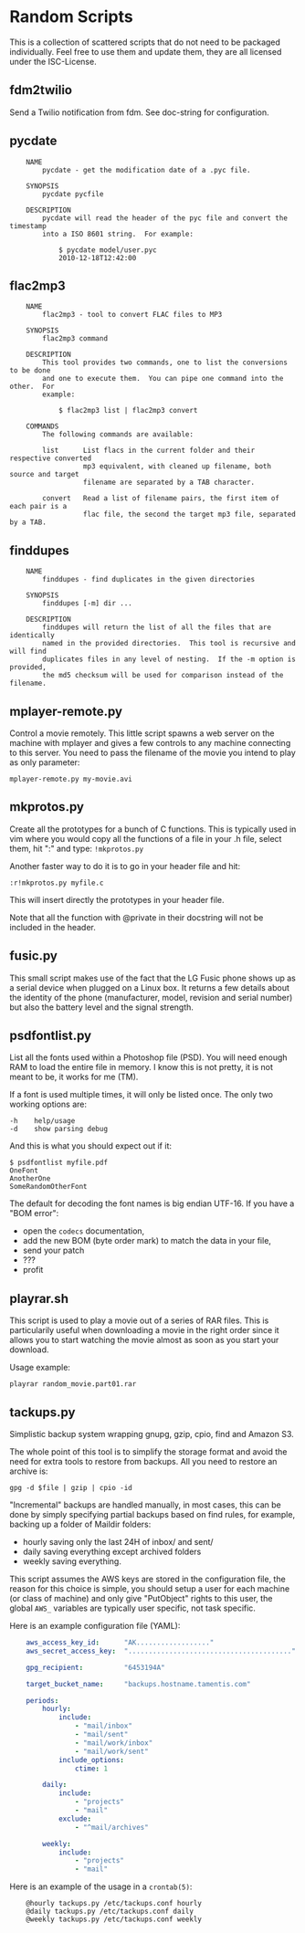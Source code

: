 # Random Scripts

This is a collection of scattered scripts that do not need to be packaged
individually. Feel free to use them and update them, they are all licensed
under the ISC-License.

## fdm2twilio
Send a Twilio notification from fdm.  See doc-string for configuration.

## pycdate
```
    NAME
        pycdate - get the modification date of a .pyc file.

    SYNOPSIS
        pycdate pycfile

    DESCRIPTION
        pycdate will read the header of the pyc file and convert the timestamp
        into a ISO 8601 string.  For example:

            $ pycdate model/user.pyc
            2010-12-18T12:42:00
```

## flac2mp3
```
    NAME
        flac2mp3 - tool to convert FLAC files to MP3

    SYNOPSIS
        flac2mp3 command

    DESCRIPTION
        This tool provides two commands, one to list the conversions to be done
        and one to execute them.  You can pipe one command into the other.  For
        example:

            $ flac2mp3 list | flac2mp3 convert

    COMMANDS
        The following commands are available:

        list      List flacs in the current folder and their respective converted
                  mp3 equivalent, with cleaned up filename, both source and target
                  filename are separated by a TAB character.

        convert   Read a list of filename pairs, the first item of each pair is a
                  flac file, the second the target mp3 file, separated by a TAB.
```

## finddupes
```
    NAME
        finddupes - find duplicates in the given directories

    SYNOPSIS
        finddupes [-m] dir ...

    DESCRIPTION
        finddupes will return the list of all the files that are identically
        named in the provided directories.  This tool is recursive and will find
        duplicates files in any level of nesting.  If the -m option is provided,
        the md5 checksum will be used for comparison instead of the filename.
```

## mplayer-remote.py
Control a movie remotely. This little script spawns a web server on the machine
with mplayer and gives a few controls to any machine connecting to this server.
You need to pass the filename of the movie you intend to play as only parameter:

    mplayer-remote.py my-movie.avi

## mkprotos.py
Create all the prototypes for a bunch of C functions. This is typically used in
vim where you would copy all the functions of a file in your .h file, select
them, hit ":" and type: `!mkprotos.py`

Another faster way to do it is to go in your header file and hit:

    :r!mkprotos.py myfile.c

This will insert directly the prototypes in your header file.

Note that all the function with @private in their docstring will not be 
included in the header.

## fusic.py
This small script makes use of the fact that the LG Fusic phone shows up as a
serial device when plugged on a Linux box. It returns a few details about the
identity of the phone (manufacturer, model, revision and serial number) but
also the battery level and the signal strength.

## psdfontlist.py
List all the fonts used within a Photoshop file (PSD). You will need enough RAM
to load the entire file in memory. I know this is not pretty, it is not meant
to be, it works for me (TM).

If a font is used multiple times, it will only be listed once. The only two
working options are:

    -h    help/usage
    -d    show parsing debug

And this is what you should expect out if it:

    $ psdfontlist myfile.pdf
    OneFont
    AnotherOne
    SomeRandomOtherFont
   
The default for decoding the font names is big endian UTF-16. If you have a
"BOM error":

 - open the ``codecs`` documentation,
 - add the new BOM (byte order mark) to match the data in your file,
 - send your patch
 - ???
 - profit

## playrar.sh
This script is used to play a movie out of a series of RAR files. This is
particularily useful when downloading a movie in the right order since it
allows you to start watching the movie almost as soon as you start your
download.

Usage example:

    playrar random_movie.part01.rar

## tackups.py
Simplistic backup system wrapping gnupg, gzip, cpio, find and Amazon S3.

The whole point of this tool is to simplify the storage format and avoid the
need for extra tools to restore from backups. All you need to restore an
archive is:

    gpg -d $file | gzip | cpio -id

"Incremental" backups are handled manually, in most cases, this can be done by
simply specifying partial backups based on find rules, for example, backing up
a folder of Maildir folders:

- hourly saving only the last 24H of inbox/ and sent/
- daily saving everything except archived folders
- weekly saving everything.

This script assumes the AWS keys are stored in the configuration file, the
reason for this choice is simple, you should setup a user for each machine (or
class of machine) and only give "PutObject" rights to this user, the global
`AWS_` variables are typically user specific, not task specific.

Here is an example configuration file (YAML):

```yaml
    aws_access_key_id:      "AK.................."
    aws_secret_access_key:  "........................................"

    gpg_recipient:          "6453194A"

    target_bucket_name:     "backups.hostname.tamentis.com"

    periods:
        hourly:
            include:
                - "mail/inbox"
                - "mail/sent"
                - "mail/work/inbox"
                - "mail/work/sent"
            include_options:
                ctime: 1

        daily:
            include:
                - "projects"
                - "mail"
            exclude:
                - "^mail/archives"

        weekly:
            include:
                - "projects"
                - "mail"
```

Here is an example of the usage in a ``crontab(5)``:
```
    @hourly tackups.py /etc/tackups.conf hourly
    @daily tackups.py /etc/tackups.conf daily
    @weekly tackups.py /etc/tackups.conf weekly
```
